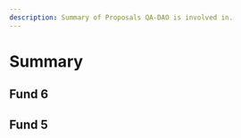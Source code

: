 ```yaml
---
description: Summary of Proposals QA-DAO is involved in.
---
```


# Summary

## Fund 6



## Fund 5

